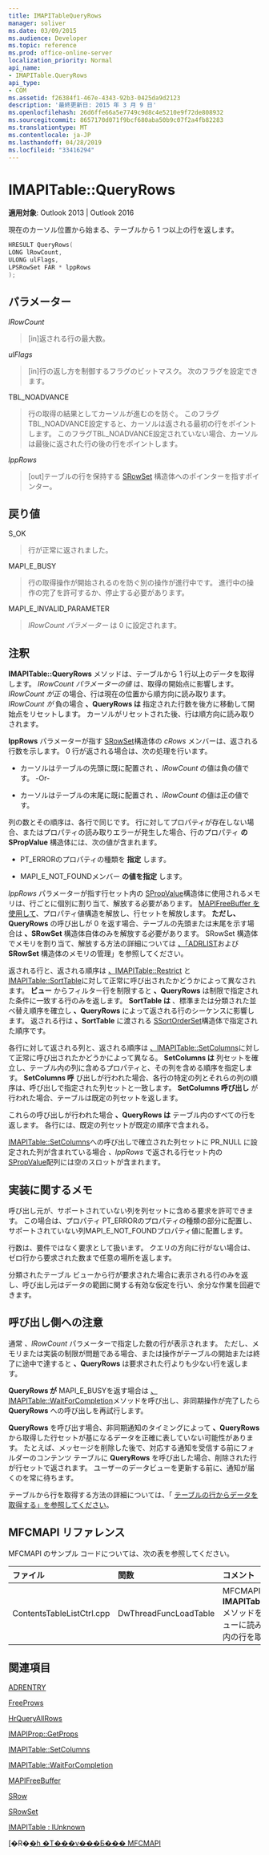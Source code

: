 ```yaml
---
title: IMAPITableQueryRows
manager: soliver
ms.date: 03/09/2015
ms.audience: Developer
ms.topic: reference
ms.prod: office-online-server
localization_priority: Normal
api_name:
- IMAPITable.QueryRows
api_type:
- COM
ms.assetid: f26384f1-467e-4343-92b3-0425da9d2123
description: '最終更新日: 2015 年 3 月 9 日'
ms.openlocfilehash: 26d6ffe66a5e7749c9d8c4e5210e9f72de808932
ms.sourcegitcommit: 8657170d071f9bcf680aba50b9c07f2a4fb82283
ms.translationtype: MT
ms.contentlocale: ja-JP
ms.lasthandoff: 04/28/2019
ms.locfileid: "33416294"
---
```

# <a name="imapitablequeryrows"></a>IMAPITable::QueryRows

  
  
**適用対象**: Outlook 2013 | Outlook 2016 
  
現在のカーソル位置から始まる、テーブルから 1 つ以上の行を返します。
  
```cpp
HRESULT QueryRows(
LONG lRowCount,
ULONG ulFlags,
LPSRowSet FAR * lppRows
);
```

## <a name="parameters"></a>パラメーター

 _lRowCount_
  
> [in]返される行の最大数。
    
 _ulFlags_
  
> [in]行の返し方を制御するフラグのビットマスク。 次のフラグを設定できます。
    
TBL_NOADVANCE 
  
> 行の取得の結果としてカーソルが進むのを防ぐ。 このフラグTBL_NOADVANCE設定すると、カーソルは返される最初の行をポイントします。 このフラグTBL_NOADVANCE設定されていない場合、カーソルは最後に返された行の後の行をポイントします。
    
 _lppRows_
  
> [out]テーブルの行を保持する [SRowSet](srowset.md) 構造体へのポインターを指すポインター。 
    
## <a name="return-value"></a>戻り値

S_OK 
  
> 行が正常に返されました。
    
MAPI_E_BUSY 
  
> 行の取得操作が開始されるのを防ぐ別の操作が進行中です。 進行中の操作の完了を許可するか、停止する必要があります。
    
MAPI_E_INVALID_PARAMETER 
  
> _IRowCount パラメーター_ は 0 に設定されます。 
    
## <a name="remarks"></a>注釈

**IMAPITable::QueryRows** メソッドは、テーブルから 1 行以上のデータを取得します。 _IRowCount パラメーターの値_ は、取得の開始点に影響します。 _IRowCount が正_ の場合、行は現在の位置から順方向に読み取ります。 _IRowCount が_ 負の場合 **、QueryRows は** 指定された行数を後方に移動して開始点をリセットします。 カーソルがリセットされた後、行は順方向に読み取りされます。 
  
**lppRows** パラメーターが指す [SRowSet](srowset.md)構造体の _cRows_ メンバーは、返される行数を示します。 0 行が返される場合は、次の処理を行います。 
  
- カーソルはテーブルの先頭に既に配置され  _、IRowCount_ の値は負の値です。 -Or- 
    
- カーソルはテーブルの末尾に既に配置され  _、IRowCount_ の値は正の値です。 
    
列の数とその順序は、各行で同じです。 行に対してプロパティが存在しない場合、またはプロパティの読み取りエラーが発生した場合、行のプロパティ **の SPropValue** 構造体には、次の値が含まれます。 
  
- PT_ERRORのプロパティの種類を **指定** します。 
    
- MAPI_E_NOT_FOUNDメンバー **の値を指定** します。 
    
_lppRows_ パラメーターが指す行セット内の [SPropValue](spropvalue.md)構造体に使用されるメモリは、行ごとに個別に割り当て、解放する必要があります。 [MAPIFreeBuffer を使用して](mapifreebuffer.md)、プロパティ値構造を解放し、行セットを解放します。 **ただし、QueryRows** の呼び出しが 0 を返す場合、テーブルの先頭または末尾を示す場合は **、SRowSet** 構造体自体のみを解放する必要があります。 SRowSet 構造体でメモリを割り当て、解放する方法の詳細については [、「ADRLIST](managing-memory-for-adrlist-and-srowset-structures.md)および **SRowSet** 構造体のメモリの管理」を参照してください。
  
返される行と、返される順序は [、IMAPITable::Restrict](imapitable-restrict.md) と [IMAPITable::SortTable](imapitable-sorttable.md)に対して正常に呼び出されたかどうかによって異なされます。 **ビュー** からフィルター行を制限すると **、QueryRows** は制限で指定された条件に一致する行のみを返します。 **SortTable は** 、標準または分類された並べ替え順序を確立し **、QueryRows** によって返される行のシーケンスに影響します。 返される行は **、SortTable** に渡される [SSortOrderSet](ssortorderset.md)構造体で指定された順序です。
  
各行に対して返される列と、返される順序は [、IMAPITable::SetColumns](imapitable-setcolumns.md)に対して正常に呼び出されたかどうかによって異なる。 **SetColumns は** 列セットを確立し、テーブル内の列に含めるプロパティと、その列を含める順序を指定します。 **SetColumns 呼** び出しが行われた場合、各行の特定の列とそれらの列の順序は、呼び出しで指定された列セットと一致します。 **SetColumns 呼び出し** が行われた場合、テーブルは既定の列セットを返します。 
  
これらの呼び出しが行われた場合 **、QueryRows は** テーブル内のすべての行を返します。 各行には、既定の列セットが既定の順序で含まれる。 
  
[IMAPITable::SetColumns](imapitable-setcolumns.md)への呼び出しで確立された列セットに PR_NULL に設定された列が含まれている場合 _、lppRows_ で返される行セット内の [SPropValue](spropvalue.md)配列には空のスロットが含まれます。 
  
## <a name="notes-to-implementers"></a>実装に関するメモ

呼び出し元が、サポートされていない列を列セットに含める要求を許可できます。 この場合は、プロパティ PT_ERRORのプロパティの種類の部分に配置し、サポートされていない列MAPI_E_NOT_FOUNDプロパティ値に配置します。 
  
行数は、要件ではなく要求として扱います。 クエリの方向に行がない場合は、ゼロ行から要求された数まで任意の場所を返します。 
  
分類されたテーブル ビューから行が要求された場合に表示される行のみを返し、呼び出し元はデータの範囲に関する有効な仮定を行い、余分な作業を回避できます。 
  
## <a name="notes-to-callers"></a>呼び出し側への注意

通常  _、lRowCount_ パラメーターで指定した数の行が表示されます。 ただし、メモリまたは実装の制限が問題である場合、または操作がテーブルの開始または終了に途中で達すると **、QueryRows** は要求された行よりも少ない行を返します。 
  
**QueryRows が** MAPI_E_BUSYを返す場合は [、IMAPITable::WaitForCompletion](imapitable-waitforcompletion.md)メソッドを呼び出し、非同期操作が完了したら **QueryRows** への呼び出しを再試行します。 
  
**QueryRows** を呼び出す場合、非同期通知のタイミングによって **、QueryRows** から取得した行セットが基になるデータを正確に表していない可能性があります。 たとえば、メッセージを削除した後で、対応する通知を受信する前にフォルダーのコンテンツ テーブルに **QueryRows** を呼び出した場合、削除された行が行セットで返されます。 ユーザーのデータビューを更新する前に、通知が届くのを常に待ちます。 
  
テーブルから行を取得する方法の詳細については、「 [テーブルの行からデータを取得する」を参照してください](retrieving-data-from-table-rows.md)。
  
## <a name="mfcmapi-reference"></a>MFCMAPI リファレンス

MFCMAPI のサンプル コードについては、次の表を参照してください。
  
|**ファイル**|**関数**|**コメント**|
|:-----|:-----|:-----|
|ContentsTableListCtrl.cpp  <br/> |DwThreadFuncLoadTable  <br/> |MFCMAPI は **IMAPITable::QueryRows** メソッドを使用して、ビューに読み込むテーブル内の行を取得します。  <br/> |
   
## <a name="see-also"></a>関連項目



[ADRENTRY](adrentry.md)
  
[FreeProws](freeprows.md)
  
[HrQueryAllRows](hrqueryallrows.md)
  
[IMAPIProp::GetProps](imapiprop-getprops.md)
  
[IMAPITable::SetColumns](imapitable-setcolumns.md)
  
[IMAPITable::WaitForCompletion](imapitable-waitforcompletion.md)
  
[MAPIFreeBuffer](mapifreebuffer.md)
  
[SRow](srow.md)
  
[SRowSet](srowset.md)
  
[IMAPITable : IUnknown](imapitableiunknown.md)


[�R�[�h �T���v���Ƃ��� MFCMAPI](mfcmapi-as-a-code-sample.md)

